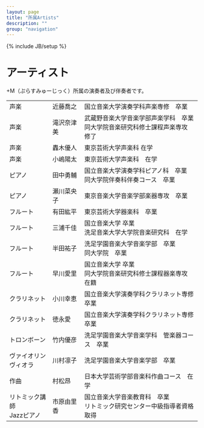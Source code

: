 ```yaml
---
layout: page
title: "所属Artists"
description: ""
group: "navigation"
---
```

{% include JB/setup %}
<h1> アーティスト</h1>
+M（ぷらすみゅーじっく）所属の演奏者及び伴奏者です。
<div  class="container table-responsive" >
  <table class="table">
    <tbody>
      <tr>
        <td>声楽</td>
        <td>近藤喬之</td>
        <td>国立音楽大学演奏学科声楽専修　卒業</td>
      </tr>
      <tr>
        <td>声楽</td>
        <td>滝沢奈津美</td>
        <td>武蔵野音楽大学音楽学部声楽学科　卒業<br>同大学院音楽研究科修士課程声楽専攻　修了</td>
      </tr>
      <tr>
        <td>声楽</td>
        <td>轟木優人</td>
        <td>東京芸術大学声楽科 在学</td>
      </tr>
      <tr>
        <td>声楽</td>
        <td>小嶋陽太</td>
        <td>東京芸術大学声楽科　在学</td>
      </tr>
      <tr>
        <td>ピアノ</td>
        <td>田中勇輔</td>
        <td>国立音楽大学演奏学科ピアノ科　卒業<br>同大学院伴奏科伴奏コース　卒業</td>
      </tr>
      <tr>
        <td>ピアノ</td>
        <td>瀬川菜央子</td>
        <td>東京音楽大学音楽学部楽器専攻　卒業</td>
      </tr>
      <tr>
        <td>フルート</td>
        <td>有田紘平</td>
        <td>東京芸術大学器楽科　卒業</td>
      </tr>
      <tr>
        <td>フルート</td>
        <td>三浦千佳</td>
        <td>国立音楽大学 卒業<br>洗足音楽大学大学院音楽研究科　在学</td>
      </tr>
      <tr>
        <td>フルート</td>
        <td>半田祐子</td>
        <td>洗足学園音楽大学音楽学部　卒業<br>同大学院　卒業</td>
      </tr>
      <tr>
        <td>フルート</td>
        <td>早川愛里</td>
        <td>国立音楽大学 卒業<br>同大学院音楽研究科修士課程器楽専攻　在籍</td>
      </tr>
      <tr>
        <td>クラリネット</td>
        <td>小川幸恵</td>
        <td>国立音楽大学演奏学科クラリネット専修　卒業</td>
      </tr>
      <tr>
        <td>クラリネット</td>
        <td>徳永愛</td>
        <td>国立音楽大学演奏学科クラリネット専修　卒業</td>
      </tr>
      <tr>
        <td>トロンボーン</td>
        <td>竹内優彦</td>
        <td>洗足学園音楽大学音楽学科　管楽器コース　卒業</td>
      </tr>
      <tr>
        <td>ヴァイオリン<br>ヴィオラ</td>
        <td>川村凛子</td>
        <td>洗足学園音楽大学音楽学部　卒業</td>
      </tr>
      <tr>
        <td>作曲</td>
        <td>村松昂</td>
        <td>日本大学芸術学部音楽科作曲コース　在学</td>
      </tr>
      <tr>
        <td>リトミック講師<br>Jazzピアノ</td>
        <td>市原由里香</td>
        <td>国立音楽大学音楽教育科　卒業<br>リトミック研究センター中級指導者資格取得</td>
      </tr>
    </tbody>
  </table>
</div>